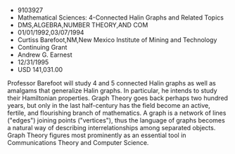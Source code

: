 
* 9103927
* Mathematical Sciences: 4-Connected Halin Graphs and Related Topics
* DMS,ALGEBRA,NUMBER THEORY,AND COM
* 01/01/1992,03/07/1994
* Curtiss Barefoot,NM,New Mexico Institute of Mining and Technology
* Continuing Grant
* Andrew G. Earnest
* 12/31/1995
* USD 141,031.00

Professor Barefoot will study 4 and 5 connected Halin graphs as well as
amalgams that generalize Halin graphs. In particular, he intends to study their
Hamiltonian properties. Graph Theory goes back perhaps two hundred years, but
only in the last half-century has the field become an active, fertile, and
flourishing branch of mathematics. A graph is a network of lines ("edges")
joining points ("vertices"), thus the language of graphs becomes a natural way
of describing interrelationships among separated objects. Graph Theory figures
most prominently as an essential tool in Communications Theory and Computer
Science.
